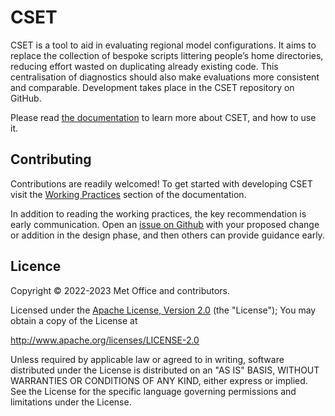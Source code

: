 # CSET

CSET is a tool to aid in evaluating regional model configurations. It aims to
replace the collection of bespoke scripts littering people’s home directories,
reducing effort wasted on duplicating already existing code. This centralisation
of diagnostics should also make evaluations more consistent and comparable.
Development takes place in the CSET repository on GitHub.

Please read [the documentation](https://metoffice.github.io/CSET) to learn more
about CSET, and how to use it.

## Contributing

Contributions are readily welcomed! To get started with developing CSET visit
the [Working
Practices](https://metoffice.github.io/CSET/working-practices/#getting-started)
section of the documentation.

In addition to reading the working practices, the key
recommendation is early communication. Open an [issue on
Github](https://github.com/MetOffice/CSET/issues) with your proposed change or
addition in the design phase, and then others can provide guidance early.

## Licence

Copyright © 2022-2023 Met Office and contributors.

Licensed under the [Apache License, Version 2.0](LICENCE) (the "License"); You
may obtain a copy of the License at

<http://www.apache.org/licenses/LICENSE-2.0>

Unless required by applicable law or agreed to in writing, software distributed
under the License is distributed on an "AS IS" BASIS, WITHOUT WARRANTIES OR
CONDITIONS OF ANY KIND, either express or implied. See the License for the
specific language governing permissions and limitations under the License.
